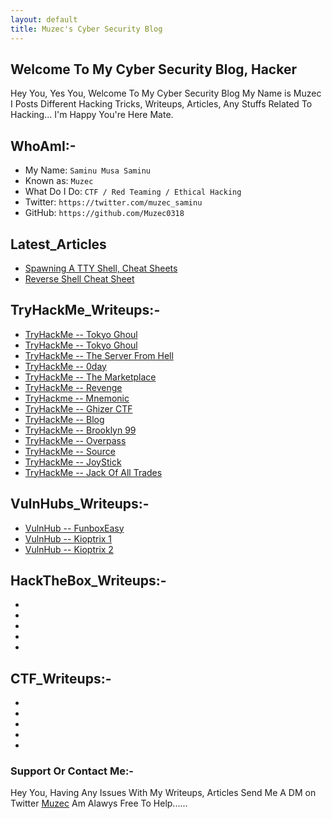 ```yaml
---
layout: default
title: Muzec's Cyber Security Blog
---
```


## Welcome To My Cyber Security Blog,  Hacker

Hey You, Yes You, Welcome To My Cyber Security Blog My Name is Muzec I Posts Different Hacking Tricks, Writeups, Articles, Any Stuffs Related To Hacking... I'm Happy You're Here Mate.

## WhoAmI:-


- My Name:    `Saminu Musa Saminu`
- Known as:   `Muzec`
- What Do I Do:  `CTF / Red Teaming / Ethical Hacking`
- Twitter:    `https://twitter.com/muzec_saminu`
- GitHub:     `https://github.com/Muzec0318`

## Latest_Articles

- [Spawning A TTY Shell, Cheat Sheets](https://muzec0318.github.io/posts/Ttyshells.html)
- [Reverse Shell Cheat Sheet](https://muzec0318.github.io/posts/ReverseShell.html)

## TryHackMe_Writeups:-


- [TryHackMe -- Tokyo Ghoul](https://muzec0318.github.io/posts/Debug.html)
- [TryHackMe -- Tokyo Ghoul](https://muzec0318.github.io/posts/tokyoghoul666.html)
- [TryHackMe -- The Server From Hell](https://muzec0318.github.io/posts/TheServerFromHell.html)
- [TryHackMe -- 0day](https://muzec0318.github.io/posts/0day.html)
- [TryHackMe -- The Marketplace](https://muzec0318.github.io/posts/Marketplace.html)
- [TryHackMe -- Revenge](https://muzec0318.github.io/posts/Revenge.html)
- [TryHackme -- Mnemonic](https://muzec0318.github.io/posts/Mnemonic.html)
- [TryHackMe -- Ghizer CTF](https://muzec0318.github.io/posts/Ghizer.html)
- [TryHackMe -- Blog](https://muzec0318.github.io/posts/Blog.html)
- [TryHackMe -- Brooklyn 99](https://muzec0318.github.io/posts/Brooklyn99.html)
- [TryHackMe -- Overpass](https://muzec0318.github.io/posts/Overpass.html)
- [TryHackMe -- Source](https://muzec0318.github.io/posts/Source.html)
- [TryHackMe -- JoyStick](https://muzec0318.github.io/posts/JoyStick.html)
- [TryHackMe -- Jack Of All Trades](https://muzec0318.github.io/posts/Jack.html) 

## VulnHubs_Writeups:-

- [VulnHub -- FunboxEasy](https://muzec0318.github.io/posts/Funbox3.html)
- [VulnHub -- Kioptrix 1](https://muzec0318.github.io/posts/kioptrix1.html)
- [VulnHub -- Kioptrix 2](https://muzec0318.github.io/posts/Kioptrix2.html)

## HackTheBox_Writeups:-

-
-
-
-
-

## CTF_Writeups:-

-
-
-
-
-


### Support Or Contact Me:-
Hey You, Having Any Issues With My Writeups, Articles Send Me A DM on Twitter [Muzec](https://twitter.com/muzec_saminu)  Am Alawys Free To Help......

